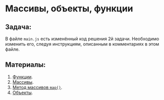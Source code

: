 # Массивы, объекты, функции

## Задача:

В файле `main.js` есть изменённый код решения 2й задачи. Необходимо изменить его, следуя инструкциям, описанным в комментариях в этом файле. 

## Материалы:

1) [Функции](https://learn.javascript.ru/function-basics).
2) [Массивы](https://learn.javascript.ru/array).
3) [Метод массивов `map()`](https://learn.javascript.ru/array-methods#map).
4) [Объекты](https://learn.javascript.ru/object).